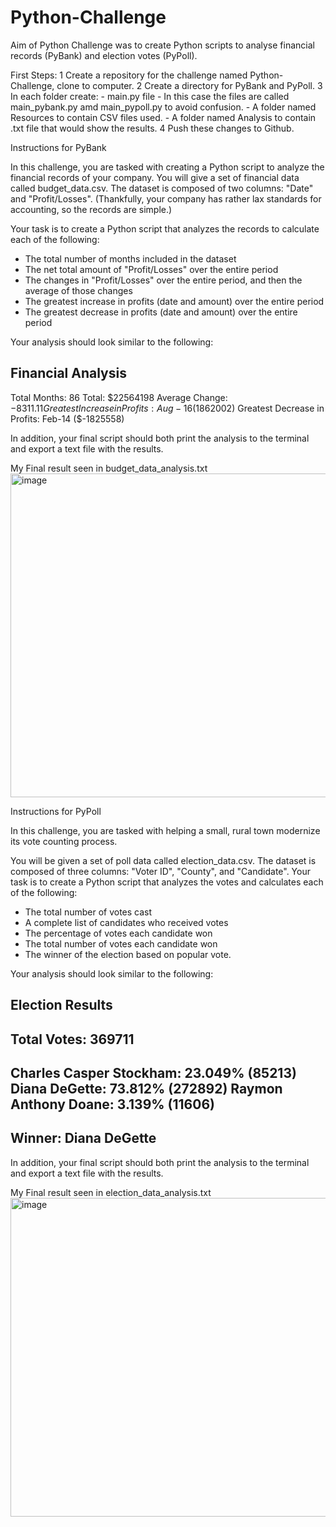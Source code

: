 # Python-Challenge

Aim of Python Challenge was to create Python scripts to analyse financial records (PyBank) and election votes (PyPoll).

First Steps:
  1 Create a repository for the challenge named Python-Challenge, clone to computer.
  2 Create a directory for PyBank and PyPoll.
  3 In each folder create:
    - main.py file - In this case the files are called main_pybank.py amd main_pypoll.py to avoid confusion.
    - A folder named Resources to contain CSV files used.
    - A folder named Analysis to contain .txt file that would show the results.
  4 Push these changes to Github.
  
Instructions for PyBank

In this challenge, you are tasked with creating a Python script to analyze the financial records of your company. You will give a set of financial data called budget_data.csv. The dataset is composed of two columns: "Date" and "Profit/Losses". (Thankfully, your company has rather lax standards for accounting, so the records are simple.)

Your task is to create a Python script that analyzes the records to calculate each of the following:
  - The total number of months included in the dataset
  - The net total amount of "Profit/Losses" over the entire period
  - The changes in "Profit/Losses" over the entire period, and then the average of those changes
  - The greatest increase in profits (date and amount) over the entire period
  - The greatest decrease in profits (date and amount) over the entire period


Your analysis should look similar to the following:

Financial Analysis
----------------------------
Total Months: 86
Total: $22564198
Average Change: $-8311.11
Greatest Increase in Profits: Aug-16 ($1862002)
Greatest Decrease in Profits: Feb-14 ($-1825558)

In addition, your final script should both print the analysis to the terminal and export a text file with the results.

My Final result seen in budget_data_analysis.txt
<img width="518" alt="image" src="https://user-images.githubusercontent.com/111789352/191099258-018ba020-dcf2-4cf2-95b2-eab93a732968.png">

Instructions for PyPoll

In this challenge, you are tasked with helping a small, rural town modernize its vote counting process.

You will be given a set of poll data called election_data.csv. The dataset is composed of three columns: "Voter ID", "County", and "Candidate". Your task is to create a Python script that analyzes the votes and calculates each of the following:
  - The total number of votes cast
  - A complete list of candidates who received votes
  - The percentage of votes each candidate won
  - The total number of votes each candidate won
  - The winner of the election based on popular vote.


Your analysis should look similar to the following:

Election Results
-------------------------
Total Votes: 369711
-------------------------
Charles Casper Stockham: 23.049% (85213)
Diana DeGette: 73.812% (272892)
Raymon Anthony Doane: 3.139% (11606)
-------------------------
Winner: Diana DeGette
-------------------------

In addition, your final script should both print the analysis to the terminal and export a text file with the results.

My Final result seen in election_data_analysis.txt
<img width="510" alt="image" src="https://user-images.githubusercontent.com/111789352/191099745-e9cf2f61-c3a7-402c-afdf-4782f2d8b6f5.png">



